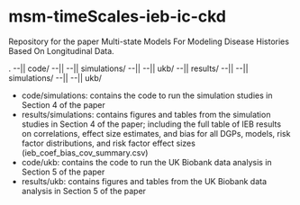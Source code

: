 ﻿# msm-timeScales-ieb-ic-ckd

Repository for the paper Multi-state Models For Modeling Disease Histories Based On Longitudinal Data.

.
--|| code/
--|| --|| simulations/
--|| --|| ukb/
--|| results/
--|| --|| simulations/
--|| --|| ukb/

- code/simulations: contains the code to run the simulation studies in Section 4 of the paper
- results/simulations: contains figures and tables from the simulation studies in Section 4 of the paper; including the full table of IEB results on correlations, effect size estimates, and bias for all DGPs, models, risk factor distributions, and risk factor effect sizes (ieb_coef_bias_cov_summary.csv)
- code/ukb: contains the code to run the UK Biobank data analysis in Section 5 of the paper
- results/ukb: contains figures and tables from the UK Biobank data analysis in Section 5 of the paper


